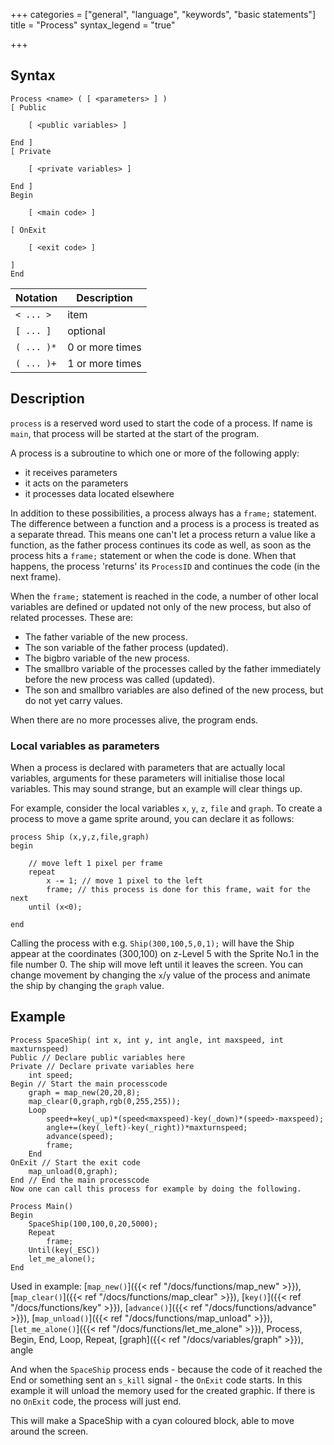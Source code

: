 +++
categories = ["general", "language", "keywords", "basic statements"]
title = "Process"
syntax_legend = "true"

+++

## Syntax

```
Process <name> ( [ <parameters> ] )
[ Public

    [ <public variables> ]

End ]
[ Private

    [ <private variables> ]

End ]
Begin

    [ <main code> ]

[ OnExit

    [ <exit code> ]

]
End
```

| Notation | Description |
|---|---|
| `< ... >` | item |
| `[ ... ]` | optional |
| `( ... )*` | 0 or more times |
| `( ... )+` | 1 or more times |

## Description

`process` is a reserved word used to start the code of a process. If name is `main`, that process will be started at the start of the program.

A process is a subroutine to which one or more of the following apply:

- it receives parameters
- it acts on the parameters
- it processes data located elsewhere

In addition to these possibilities, a process always has a `frame;` statement. The difference between a function and a process is a process is treated as a separate thread. This means one can't let a process return a value like a function, as the father process continues its code as well, as soon as the process hits a `frame;` statement or when the code is done. When that happens, the process 'returns' its `ProcessID` and continues the code (in the next frame).

When the `frame;` statement is reached in the code, a number of other local variables are defined or updated not only of the new process, but also of related processes. These are:

- The father variable of the new process.
- The son variable of the father process (updated).
- The bigbro variable of the new process.
- The smallbro variable of the processes called by the father immediately before the new process was called (updated).
- The son and smallbro variables are also defined of the new process, but do not yet carry values.

When there are no more processes alive, the program ends.

### Local variables as parameters

When a process is declared with parameters that are actually local variables, arguments for these parameters will initialise those local variables. This may sound strange, but an example will clear things up.

For example, consider the local variables `x`, `y`, `z`, `file` and `graph`. To create a process to move a game sprite around, you can declare it as follows:

```
process Ship (x,y,z,file,graph)
begin

    // move left 1 pixel per frame
    repeat
        x -= 1; // move 1 pixel to the left
        frame; // this process is done for this frame, wait for the next
    until (x<0);

end
```

Calling the process with e.g. `Ship(300,100,5,0,1);` will have the Ship appear at the coordinates (300,100) on z-Level 5 with the Sprite No.1 in the file number 0. The ship will move left until it leaves the screen. You can change movement by changing the `x`/`y` value of the process and animate the ship by changing the `graph` value.

## Example

```
Process SpaceShip( int x, int y, int angle, int maxspeed, int maxturnspeed)
Public // Declare public variables here
Private // Declare private variables here
    int speed;
Begin // Start the main processcode
    graph = map_new(20,20,8);
    map_clear(0,graph,rgb(0,255,255));
    Loop
        speed+=key(_up)*(speed<maxspeed)-key(_down)*(speed>-maxspeed);
        angle+=(key(_left)-key(_right))*maxturnspeed;
        advance(speed);
        frame;
    End
OnExit // Start the exit code
    map_unload(0,graph);
End // End the main processcode
Now one can call this process for example by doing the following.

Process Main()
Begin
    SpaceShip(100,100,0,20,5000);
    Repeat
        frame;
    Until(key(_ESC))
    let_me_alone();
End
```

Used in example: [`map_new()`]({{< ref "/docs/functions/map_new" >}}), [`map_clear()`]({{< ref "/docs/functions/map_clear" >}}), [`key()`]({{< ref "/docs/functions/key" >}}), [`advance()`]({{< ref "/docs/functions/advance" >}}), [`map_unload()`]({{< ref "/docs/functions/map_unload" >}}),[`let_me_alone()`]({{< ref "/docs/functions/let_me_alone" >}}), Process, Begin, End, Loop, Repeat, [graph]({{< ref "/docs/variables/graph" >}}), angle

And when the `SpaceShip` process ends - because the code of it reached the End or something sent an `s_kill` signal - the `OnExit` code starts. In this example it will unload the memory used for the created graphic. If there is no `OnExit` code, the process will just end.

This will make a SpaceShip with a cyan coloured block, able to move around the screen.
